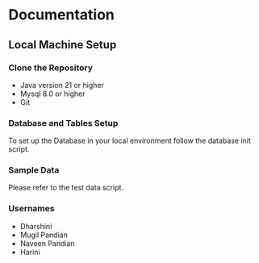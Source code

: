 # Documentation

## Local Machine Setup

### Clone the Repository
- Java version 21 or higher
- Mysql 8.0 or higher
- Git 

### Database and Tables Setup
To set up the Database in your local environment follow the database init script.

### Sample Data
Please refer to the test data script.

### Usernames
- Dharshini
- Mugil Pandian
- Naveen Pandian
- Harini